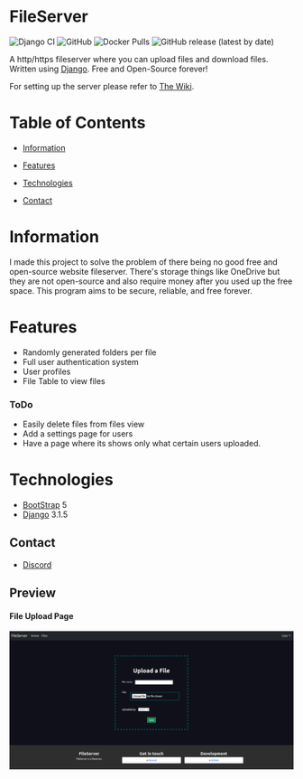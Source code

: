 # FileServer   
![Django CI](https://github.com/compsup/FileServer/workflows/Django%20CI/badge.svg)
![GitHub](https://img.shields.io/github/license/compsup/FileServer)
![Docker Pulls](https://img.shields.io/docker/pulls/compsup/fileserver)
![GitHub release (latest by date)](https://img.shields.io/github/v/release/compsup/FileServer)

A http/https fileserver where you can upload files and download files. Written using [Django](https://www.djangoproject.com/). Free and Open-Source forever!

For setting up the server please refer to [The Wiki](https://github.com/compsup/FileServer/wiki).

# Table of Contents

- [Information](#information)

- [Features](#features)

- [Technologies](#technologies)

- [Contact](#contact)

# Information

I made this project to solve the problem of there being no good free and open-source website fileserver. There's storage things like OneDrive but they are not open-source and also require money after you used up the free space. This program aims to be secure, reliable, and free forever.

# Features

- Randomly generated folders per file
- Full user authentication system
- User profiles
- File Table to view files

### ToDo

- Easily delete files from files view
- Add a settings page for users
- Have a page where its shows only what certain users uploaded.

# Technologies

- [BootStrap](https://getbootstrap.com/) 5
- [Django](https://www.djangoproject.com/) 3.1.5

## Contact

- [Discord](https://discord.gg/xKjXDwWyfk)

## Preview

#### File Upload Page

![Screenshot](https://github.com/compsup/FileServer/blob/main/screenshots/Screenshot%20from%202021-02-09%2020-30-16.png)
